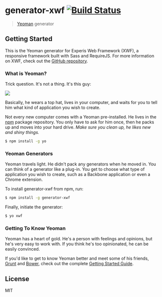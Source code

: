 # generator-xwf [![Build Status](https://secure.travis-ci.org/thomashigginbotham/generator-xwf.png?branch=master)](https://travis-ci.org/thomashigginbotham/generator-xwf)

> [Yeoman](http://yeoman.io) generator


## Getting Started

This is the Yeoman generator for Experis Web Framework (XWF), a responsive framework built with Sass and RequireJS. For more information on XWF, check out the [GitHub repository](https://github.com/thomashigginbotham/ExperisWebFramework2).

### What is Yeoman?

Trick question. It's not a thing. It's this guy:

![](http://i.imgur.com/JHaAlBJ.png)

Basically, he wears a top hat, lives in your computer, and waits for you to tell him what kind of application you wish to create.

Not every new computer comes with a Yeoman pre-installed. He lives in the [npm](https://npmjs.org) package repository. You only have to ask for him once, then he packs up and moves into your hard drive. *Make sure you clean up, he likes new and shiny things.*

```bash
$ npm install -g yo
```

### Yeoman Generators

Yeoman travels light. He didn't pack any generators when he moved in. You can think of a generator like a plug-in. You get to choose what type of application you wish to create, such as a Backbone application or even a Chrome extension.

To install generator-xwf from npm, run:

```bash
$ npm install -g generator-xwf
```

Finally, initiate the generator:

```bash
$ yo xwf
```

### Getting To Know Yeoman

Yeoman has a heart of gold. He's a person with feelings and opinions, but he's very easy to work with. If you think he's too opinionated, he can be easily convinced.

If you'd like to get to know Yeoman better and meet some of his friends, [Grunt](http://gruntjs.com) and [Bower](http://bower.io), check out the complete [Getting Started Guide](https://github.com/yeoman/yeoman/wiki/Getting-Started).


## License

MIT
